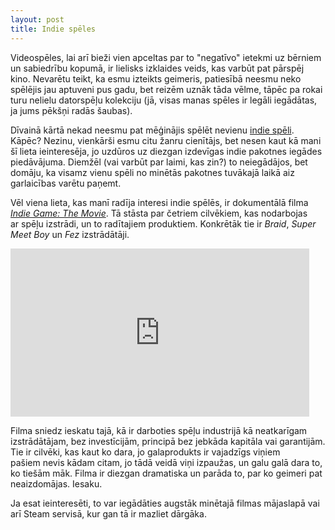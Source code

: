 ```yaml
---
layout: post
title: Indie spēles
---
```


Videospēles, lai arī bieži vien apceltas par to "negatīvo" ietekmi uz bērniem un sabiedrību kopumā, ir lielisks izklaides veids, kas varbūt pat pārspēj kino. Nevarētu teikt, ka esmu izteikts geimeris, patiesībā neesmu neko spēlējis jau aptuveni pus gadu, bet reizēm uznāk tāda vēlme, tāpēc pa rokai turu nelielu datorspēļu kolekciju (jā, visas manas spēles ir legāli iegādātas, ja jums pēkšņi radās šaubas).

Dīvainā kārtā nekad neesmu pat mēģinājis spēlēt nevienu [indie spēli](http://en.wikipedia.org/wiki/Indie_game "Indie game"). Kāpēc? Nezinu, vienkārši esmu citu žanru cienītājs, bet nesen kaut kā mani šī lieta ieinteresēja, jo uzdūros uz diezgan izdevīgas indie pakotnes iegādes piedāvājuma. Diemžēl (vai varbūt par laimi, kas zin?) to neiegādājos, bet domāju, ka visamz vienu spēli no minētās pakotnes tuvākajā laikā aiz garlaicības varētu paņemt.

Vēl viena lieta, kas manī radīja interesi indie spēlēs, ir dokumentālā filma _[Indie Game: The Movie](http://buy.indiegamethemovie.com/ "Indie Game: The Movie")_. Tā stāsta par četriem cilvēkiem, kas nodarbojas ar spēļu izstrādi, un to radītajiem produktiem. Konkrētāk tie ir _Braid_, _Super Meet Boy_ un _Fez_ izstrādātāji.

<iframe width="478" height="269" src="http://www.youtube.com/embed/K06j5Wo9oBY" frameborder="0" allowfullscreen></iframe>

Filma sniedz ieskatu tajā, kā ir darboties spēļu industrijā kā neatkarīgam izstrādātājam, bez investīcijām, principā bez jebkāda kapitāla vai garantijām. Tie ir cilvēki, kas kaut ko dara, jo galaprodukts ir vajadzīgs viņiem pašiem nevis kādam citam, jo tādā veidā viņi izpaužas, un galu galā dara to, ko tiešām māk. Filma ir diezgan dramatiska un parāda to, par ko geimeri pat neaizdomājas. Iesaku.

Ja esat ieinteresēti, to var iegādāties augstāk minētajā filmas mājaslapā vai arī Steam servisā, kur gan tā ir mazliet dārgāka.